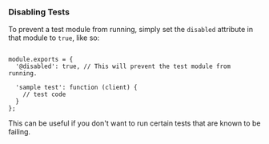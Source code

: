 ### Disabling Tests

To prevent a test module from running, simply set the `disabled` attribute in that module to `true`, like so:

<pre><code class="language-javascript">
module.exports = {
  '@disabled': true, // This will prevent the test module from running.

  'sample test': function (client) {
    // test code
  }
};
</code></pre>

This can be useful if you don't want to run certain tests that are known to be failing.
